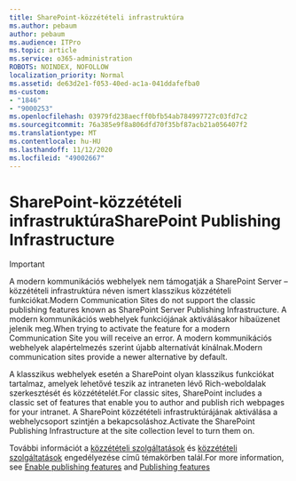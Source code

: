 ```yaml
---
title: SharePoint-közzétételi infrastruktúra
ms.author: pebaum
author: pebaum
ms.audience: ITPro
ms.topic: article
ms.service: o365-administration
ROBOTS: NOINDEX, NOFOLLOW
localization_priority: Normal
ms.assetid: de63d2e1-f053-40ed-ac1a-041ddafefba0
ms-custom:
- "1846"
- "9000253"
ms.openlocfilehash: 03979fd238aecff0bfb54ab784997727c03fd7c2
ms.sourcegitcommit: 76a385e9f8a806dfd70f35bf87acb21a056407f2
ms.translationtype: MT
ms.contentlocale: hu-HU
ms.lasthandoff: 11/12/2020
ms.locfileid: "49002667"
---
```

# <a name="sharepoint-publishing-infrastructure"></a><span data-ttu-id="b3a8d-102">SharePoint-közzétételi infrastruktúra</span><span class="sxs-lookup"><span data-stu-id="b3a8d-102">SharePoint Publishing Infrastructure</span></span>

> [!IMPORTANT]
> <span data-ttu-id="b3a8d-103">A modern kommunikációs webhelyek nem támogatják a SharePoint Server – közzétételi infrastruktúra néven ismert klasszikus közzétételi funkciókat.</span><span class="sxs-lookup"><span data-stu-id="b3a8d-103">Modern Communication Sites do not support the classic publishing features known as SharePoint Server Publishing Infrastructure.</span></span> <span data-ttu-id="b3a8d-104">A modern kommunikációs webhelyek funkciójának aktiválásakor hibaüzenet jelenik meg.</span><span class="sxs-lookup"><span data-stu-id="b3a8d-104">When trying to activate the feature for a modern Communication Site you will receive an error.</span></span> <span data-ttu-id="b3a8d-105">A modern kommunikációs webhelyek alapértelmezés szerint újabb alternatívát kínálnak.</span><span class="sxs-lookup"><span data-stu-id="b3a8d-105">Modern communication sites provide a newer alternative by default.</span></span>

<span data-ttu-id="b3a8d-106">A klasszikus webhelyek esetén a SharePoint olyan klasszikus funkciókat tartalmaz, amelyek lehetővé teszik az intraneten lévő Rich-weboldalak szerkesztését és közzétételét.</span><span class="sxs-lookup"><span data-stu-id="b3a8d-106">For classic sites, SharePoint includes a classic set of features that enable you to author and publish rich webpages for your intranet.</span></span> <span data-ttu-id="b3a8d-107">A SharePoint közzétételi infrastruktúrájának aktiválása a webhelycsoport szintjén a bekapcsoláshoz.</span><span class="sxs-lookup"><span data-stu-id="b3a8d-107">Activate the SharePoint Publishing Infrastructure at the site collection level to turn them on.</span></span>

<span data-ttu-id="b3a8d-108">További információt a [közzétételi szolgáltatások](https://support.office.com/article/Enable-publishing-features-479677A6-8B33-4AC7-907D-071C1C7E4518) és [közzétételi szolgáltatások](https://support.office.com/article/Features-enabled-in-a-SharePoint-Online-publishing-site-3AB3810C-3C2C-4361-9D0E-0CBE666EA0B0?wt.mc_id=O365_Portal_MMaven#__toc336865553) engedélyezése című témakörben talál.</span><span class="sxs-lookup"><span data-stu-id="b3a8d-108">For more information, see [Enable publishing features](https://support.office.com/article/Enable-publishing-features-479677A6-8B33-4AC7-907D-071C1C7E4518) and [Publishing features](https://support.office.com/article/Features-enabled-in-a-SharePoint-Online-publishing-site-3AB3810C-3C2C-4361-9D0E-0CBE666EA0B0?wt.mc_id=O365_Portal_MMaven#__toc336865553)</span></span>
